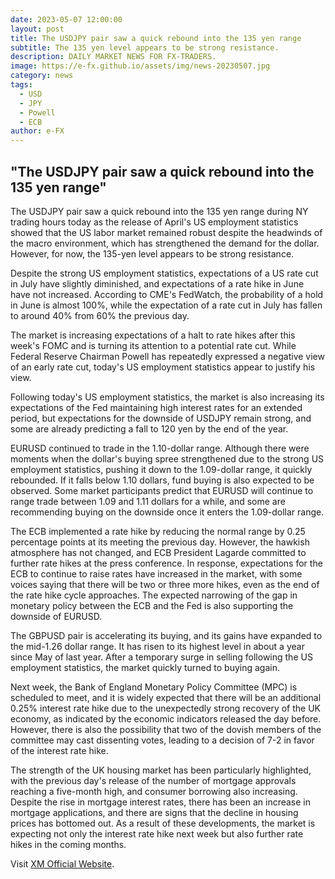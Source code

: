 ```yaml
---
date: 2023-05-07 12:00:00
layout: post
title: The USDJPY pair saw a quick rebound into the 135 yen range
subtitle: The 135 yen level appears to be strong resistance.
description: DAILY MARKET NEWS FOR FX-TRADERS.
image: https://e-fx.github.io/assets/img/news-20230507.jpg
category: news
tags:
  - USD
  - JPY
  - Powell
  - ECB
author: e-FX
---
```


##  "The USDJPY pair saw a quick rebound into the 135 yen range"

The USDJPY pair saw a quick rebound into the 135 yen range during NY trading hours today as the release of April's US employment statistics showed that the US labor market remained robust despite the headwinds of the macro environment, which has strengthened the demand for the dollar. However, for now, the 135-yen level appears to be strong resistance.

Despite the strong US employment statistics, expectations of a US rate cut in July have slightly diminished, and expectations of a rate hike in June have not increased. According to CME's FedWatch, the probability of a hold in June is almost 100%, while the expectation of a rate cut in July has fallen to around 40% from 60% the previous day.

The market is increasing expectations of a halt to rate hikes after this week's FOMC and is turning its attention to a potential rate cut. While Federal Reserve Chairman Powell has repeatedly expressed a negative view of an early rate cut, today's US employment statistics appear to justify his view.

Following today's US employment statistics, the market is also increasing its expectations of the Fed maintaining high interest rates for an extended period, but expectations for the downside of USDJPY remain strong, and some are already predicting a fall to 120 yen by the end of the year.

EURUSD continued to trade in the 1.10-dollar range. Although there were moments when the dollar's buying spree strengthened due to the strong US employment statistics, pushing it down to the 1.09-dollar range, it quickly rebounded. If it falls below 1.10 dollars, fund buying is also expected to be observed. Some market participants predict that EURUSD will continue to range trade between 1.09 and 1.11 dollars for a while, and some are recommending buying on the downside once it enters the 1.09-dollar range.

The ECB implemented a rate hike by reducing the normal range by 0.25 percentage points at its meeting the previous day. However, the hawkish atmosphere has not changed, and ECB President Lagarde committed to further rate hikes at the press conference. In response, expectations for the ECB to continue to raise rates have increased in the market, with some voices saying that there will be two or three more hikes, even as the end of the rate hike cycle approaches. The expected narrowing of the gap in monetary policy between the ECB and the Fed is also supporting the downside of EURUSD.

The GBPUSD pair is accelerating its buying, and its gains have expanded to the mid-1.26 dollar range. It has risen to its highest level in about a year since May of last year. After a temporary surge in selling following the US employment statistics, the market quickly turned to buying again.

Next week, the Bank of England Monetary Policy Committee (MPC) is scheduled to meet, and it is widely expected that there will be an additional 0.25% interest rate hike due to the unexpectedly strong recovery of the UK economy, as indicated by the economic indicators released the day before. However, there is also the possibility that two of the dovish members of the committee may cast dissenting votes, leading to a decision of 7-2 in favor of the interest rate hike.

The strength of the UK housing market has been particularly highlighted, with the previous day's release of the number of mortgage approvals reaching a five-month high, and consumer borrowing also increasing. Despite the rise in mortgage interest rates, there has been an increase in mortgage applications, and there are signs that the decline in housing prices has bottomed out. As a result of these developments, the market is expecting not only the interest rate hike next week but also further rate hikes in the coming months.





Visit [XM Official Website](https://clicks.pipaffiliates.com/c?c=550036&l=en&p=0).